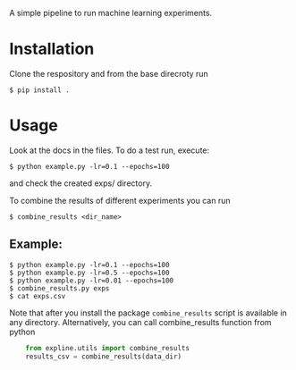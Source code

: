 A simple pipeline to run machine learning experiments.

# Installation

Clone the respository and from the base direcroty run 

    $ pip install .

# Usage

Look at the docs in the files. To do a test run, execute:

    $ python example.py -lr=0.1 --epochs=100

and check the created exps/ directory.

To combine the results of different experiments you can run

    $ combine_results <dir_name>

## Example:

    $ python example.py -lr=0.1 --epochs=100
    $ python example.py -lr=0.5 --epochs=100
    $ python example.py -lr=0.01 --epochs=100
    $ combine_results.py exps
    $ cat exps.csv

Note that after you install the package `combine_results` script is available in any directory. 
Alternatively, you can call combine_results function from python
```python
    from expline.utils import combine_results
    results_csv = combine_results(data_dir)
```

